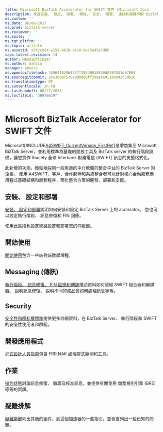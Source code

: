 ```yaml
---
title: Microsoft BizTalk Accelerator for SWIFT 文件 |Microsoft Docs
description: 快速安裝、 設定、 部署、 開始、 安全、 開發、 連結和疑難排解 BizTalk Server 中的 SWIFT 加速器
ms.custom: ''
ms.date: 06/08/2017
ms.prod: biztalk-server
ms.reviewer: ''
ms.suite: ''
ms.tgt_pltfrm: ''
ms.topic: article
ms.assetid: a742cd84-a159-461b-a410-6e75a45e7d8b
caps.latest.revision: 14
author: MandiOhlinger
ms.author: mandia
manager: anneta
ms.openlocfilehash: f6064103964257f295d90188b0d0387031d67804
ms.sourcegitcommit: 266308ec5c6a9d8d80ff298ee6051b4843c5d626
ms.translationtype: MT
ms.contentlocale: zh-TW
ms.lasthandoff: 06/27/2018
ms.locfileid: "36976639"
---
```

# <a name="microsoft-biztalk-accelerator-for-swift-documentation"></a>Microsoft BizTalk Accelerator for SWIFT 文件
Microsoft[!INCLUDE[A4SWIFT_CurrentVersion_FirstRef](../../includes/a4swift-currentversion-firstref-md.md)]是增益集至 Microsoft BizTalk Server，並利用標準為基礎的開放工具及 BizTalk server 的執行階段設備，讓您實作 Society 全球 Interbank 財務電信 (SWIFT) 訊息的支援格式化。  
  
 此新增的功能，輕鬆地採用一般用途的中介軟體的整合平台的 BizTalk Server 的企業。 使用 A4SWIFT，客戶、合作夥伴和系統整合者可以針對核心金融服務應用程式基礎結構和商務程序，簡化整合方案的開發、部署和支援。  

## <a name="install-configure-and-deploy"></a>安裝、 設定和部署
[安裝、 設定和部署](../../adapters-and-accelerators/accelerator-swift/install-configure-and-deploy-the-biztalk-accelerator-for-swift.md)說明如何安裝和設定 BizTalk Server 上的 acclerator。 您也可以設定執行階段、 訊息修復和 FIN 回應。 

使用此區段也設定網路設定和部署您的伺服器。 

## <a name="get-started"></a>開始使用
[開始使用](../../adapters-and-accelerators/accelerator-swift/getting-started-with-biztalk-accelerator-for-swift.md)包含一些端對端教學課程。  

## <a name="messaging"></a>Messaging (傳訊)  
[執行階段、 訊息修復、 FIN 回應和傳訊](../../adapters-and-accelerators/accelerator-swift/runtime-message-repair-fin-response-and-messaging.md)描述資料如何流經 SWIFT 組合器和解譯器、 說明訊息修復、 說明不同的成品會如何處理訊息等等。 

## <a name="security"></a>Security  
[安全性和隱私權標準](../../adapters-and-accelerators/accelerator-swift/security-and-privacy-standards.md)提供更多詳細資料，在 BizTalk Server、 執行階段和 SWIFT 的安全性使用者和群組。 

## <a name="developing-apps"></a>開發應用程式  
[程式設計人員指南](../../adapters-and-accelerators/accelerator-swift/programmers-guide-frr-nak-sample-and-tools.md)包含 FRR NAK 處理常式範例和工具。

## <a name="operations"></a>作業  
[操作狀態](../../adapters-and-accelerators/accelerator-swift/operational-tasks.md)討論訊息修復、 驗證及核准訊息，並提供有關使用 商務規則引擎 (BRE) 等等的資訊。 

## <a name="troubleshoot"></a>疑難排解  
[疑難排解](../../adapters-and-accelerators/accelerator-swift/troubleshooting-and-known-issues.md)列出其他的組件，到這個加速器的一些指引，並也會列出一些已知的問題。

